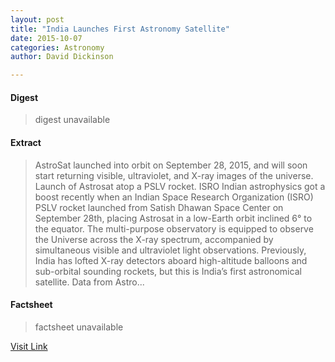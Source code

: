 ```yaml
---
layout: post
title: "India Launches First Astronomy Satellite"
date: 2015-10-07
categories: Astronomy
author: David Dickinson

---
```



#### Digest
>digest unavailable

#### Extract
>AstroSat launched into orbit on September 28, 2015, and will soon start returning visible, ultraviolet, and X-ray images of the universe. Launch of Astrosat atop a PSLV rocket. ISRO Indian astrophysics got a boost recently when an Indian Space Research Organization (ISRO) PSLV rocket launched from Satish Dhawan Space Center on September 28th, placing Astrosat in a low-Earth orbit inclined 6° to the equator. The multi-purpose observatory is equipped to observe the Universe across the X-ray spectrum, accompanied by simultaneous visible and ultraviolet light observations. Previously, India has lofted X-ray detectors aboard high-altitude balloons and sub-orbital sounding rockets, but this is India’s first astronomical satellite. Data from Astro...

#### Factsheet
>factsheet unavailable

[Visit Link](http://www.skyandtelescope.com/astronomy-news/india-launches-first-astronomy-satellite-10062015/)



